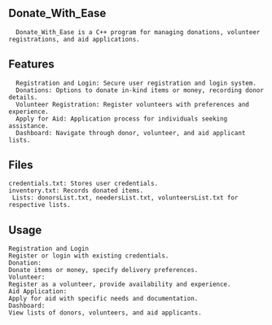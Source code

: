 ## Donate_With_Ease
      Donate_With_Ease is a C++ program for managing donations, volunteer registrations, and aid applications.

## Features
      Registration and Login: Secure user registration and login system.
      Donations: Options to donate in-kind items or money, recording donor details.
      Volunteer Registration: Register volunteers with preferences and experience.
      Apply for Aid: Application process for individuals seeking assistance.
      Dashboard: Navigate through donor, volunteer, and aid applicant lists.
## Files
    credentials.txt: Stores user credentials.
    inventory.txt: Records donated items.
     Lists: donorsList.txt, needersList.txt, volunteersList.txt for respective lists.
## Usage
    Registration and Login
    Register or login with existing credentials.
    Donation:
    Donate items or money, specify delivery preferences.
    Volunteer:
    Register as a volunteer, provide availability and experience.
    Aid Application:
    Apply for aid with specific needs and documentation.
    Dashboard:
    View lists of donors, volunteers, and aid applicants.
